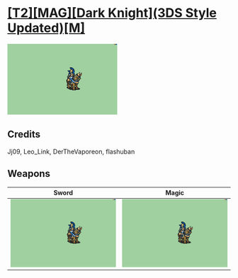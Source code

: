 # [\[T2\]\[MAG\]\[Dark Knight\]\(3DS Style Updated\)\[M\]](../%5BT2%5D%5BMAG%5D%5BDark%20Knight%5D(3DS%20Style%20Updated)%5BM%5D)

<img src="./1.%20Sword/Sword_000.png" alt="[T2][MAG][Dark Knight](3DS Style Updated)[M] standing" />

## Credits

 Jj09, Leo_Link, DerTheVaporeon, flashuban

## Weapons


|Sword |Magic |
|  :---: | :---: |
| <img alt="Sword animation" src="./1.%20Sword/Sword.gif" /> | <img alt="Magic animation" src="./6.%20Magic/Magic.gif" /> |
